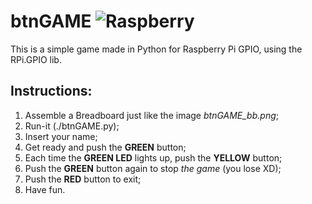 # btnGAME ![Raspberry](http://web.craft.net.br/imghp/Diversas/Rasp_turn_around.gif "Raspberry")

This is a simple game made in Python for Raspberry Pi GPIO, using the RPi.GPIO lib.

## Instructions:
1. Assemble a Breadboard just like the image *btnGAME_bb.png*;
2. Run-it (./btnGAME.py);
3. Insert your name;
4. Get ready and push the **GREEN** button;
5. Each time the **GREEN LED** lights up, push the **YELLOW** button;
6. Push the **GREEN** button again to stop _the game_ (you lose XD);
7. Push the **RED** button to exit;
8. Have fun.
